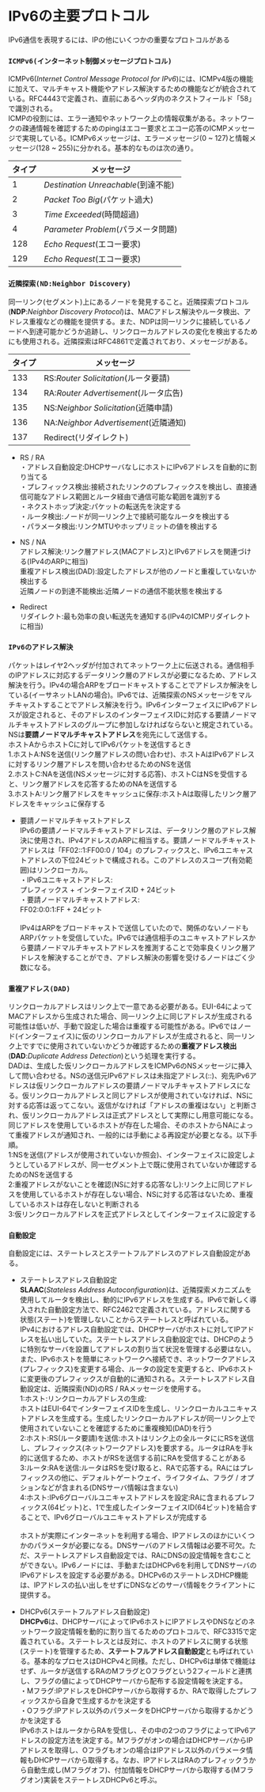 # IPv6の主要プロトコル
IPv6通信を表現するには、IPの他にいくつかの重要なプロトコルがある

### `ICMPv6(インターネット制御メッセージプロトコル)`
ICMPv6(*Internet Control Message Protocol for IPv6*)には、ICMPv4版の機能に加えて、マルチキャスト機能やアドレス解決するための機能などが統合されている。RFC4443で定義され、直前にあるヘッダ内のネクストフィールド「58」で識別される。  
ICMPの役割には、エラー通知やネットワーク上の情報収集がある。ネットワークの疎通情報を確認するためのpingはエコー要求とエコー応答のICMPメッセージで実現している。ICMPv6メッセージは、エラーメッセージ(0 ~ 127)と情報メッセージ(128 ~ 255)に分かれる。基本的なものは次の通り。

|タイプ|メッセージ                          |
|-----|----------------------------------|
|1    |*Destination Unreachable*(到達不能)|
|2    |*Packet Too Big*(パケット過大)      |
|3    |*Time Exceeded*(時間超過)          |
|4    |*Parameter Problem*(パラメータ問題) |
|128  |*Echo Request*(エコー要求)          |
|129  |*Echo Request*(エコー要求)          |

### `近隣探索(ND:Neighbor Discovery)`
同一リンク(セグメント)上にあるノードを発見すること。近隣探索プロトコル(**NDP**:*Neighbor Discovery Protocol*)は、MACアドレス解決やルータ検出、アドレス重複などの機能を提供する。また、NDPは同一リンクに接続しているノードへ到達可能かどうか追跡し、リンクローカルアドレスの変化を検出するためにも使用される。近隣探索はRFC4861で定義されており、メッセージがある。

|タイプ|メッセージ                           |
|-----|-----------------------------------|
|133  |RS:*Router Solicitation*(ルータ要請) |
|134  |RA:*Router Advertisement*(ルータ広告)|
|135  |NS:*Neighbor Solicitation*(近隣申請) |
|136  |NA:*Neighbor Advertisement*(近隣通知)|
|137  |Redirect(リダイレクト)                |

- RS / RA  
・アドレス自動設定:DHCPサーバなしにホストにIPv6アドレスを自動的に割り当てる  
・プレフィックス検出:接続されたリンクのプレフィックスを検出し、直接通信可能なアドレス範囲とルータ経由で通信可能な範囲を識別する  
・ネクストホップ決定:パケットの転送先を決定する  
・ルータ検出:ノードが同一リンク上で接続可能なルータを検出する  
・パラメータ検出:リンクMTUやホップリミットの値を検出する

- NS / NA  
アドレス解決:リンク層アドレス(MACアドレス)とIPv6アドレスを関連づける(IPv4のARPに相当)  
重複アドレス検出(DAD):設定したアドレスが他のノードと重複していないか検出する  
近隣ノードの到達不能検出:近隣ノードの通信不能状態を検出する

- Redirect  
リダイレクト:最も効率の良い転送先を通知する(IPv4のICMPリダイレクトに相当)

### `IPv6のアドレス解決`
パケットはレイヤ2ヘッダが付加されてネットワーク上に伝送される。通信相手のIPアドレスに対応するデータリンク層のアドレスが必要になるため、アドレス解決を行う。IPv4の場合ARPをブロードキャストすることでアドレスか解決をしている(イーサネットLANの場合)。IPv6では、近隣探索のNSメッセージをマルチキャストすることでアドレス解決を行う。IPv6インターフェイスにIPv6アドレスが設定されると、そのアドレスのインターフェイスIDに対応する要請ノードマルチキャストアドレスのグループに参加しなければならないと規定されている。NSは**要請ノードマルチキャストアドレス**を宛先にして送信する。  
ホストAからホストCに対してIPv6パケットを送信するとき  
1.ホストA:NSを送信(リンク層アドレスの問い合わせ)、ホストAはIPv6アドレスに対するリンク層アドレスを問い合わせるためのNSを送信  
2.ホストC:NAを送信(NSメッセージに対する応答)、ホストCはNSを受信すると、リンク層アドレスを応答するためのNAを送信する  
3.ホストA:リンク層アドレスをキャッシュに保存:ホストAは取得したリンク層アドレスをキャッシュに保存する

- 要請ノードマルチキャストアドレス  
IPv6の要請ノードマルチキャストアドレスは、データリンク層のアドレス解決に使用され、IPv4アドレスのARPに相当する。要請ノードマルチキャストアドレスは「FF02::1:FF00:0 / 104」のプレフィックスと、IPv6ユニキャストアドレスの下位24ビットで構成される。このアドレスのスコープ(有効範囲)はリンクローカル。  
・IPv6ユニキャストアドレス:  
プレフィックス + インターフェイスID + 24ビット  
・要請ノードマルチキャストアドレス:  
FF02:0:0:1:FF + 24ビット
</br></br>
IPv4はARPをブロードキャストで送信していたので、関係のないノードもARPパケットを受信していた。IPv6では通信相手のユニキャストアドレスから要請ノードマルチキャストアドレスを推測することで効率良くリンク層アドレスを解決することができ、アドレス解決の影響を受けるノードはごく少数になる。

### `重複アドレス(DAD)`
リンクローカルアドレスはリンク上で一意である必要がある。EUI-64によってMACアドレスから生成された場合、同一リンク上に同じアドレスが生成される可能性は低いが、手動で設定した場合は重複する可能性がある。IPv6ではノード(インターフェイス)に仮のリンクローカルアドレスが生成されると、同一リンク上ですでに使用されていないかどうか確認するための**重複アドレス検出**(**DAD**:*Duplicate Address Detection*)という処理を実行する。  
DADは、生成した仮リンクローカルアドレスをICMPv6のNSメッセージに挿入して問い合わせる。NSの送信元IPv6アドレスは未指定アドレス(::)、宛先IPv6アドレスは仮リンクローカルアドレスの要請ノードマルチキャストアドレスになる。仮リンクローカルアドレスと同じアドレスが使用されていなければ、NSに対する応答は返ってこない。返信がなければ「アドレスの重複はない」と判断され、仮リンクローカルアドレスは正式アドレスとして実際にし用意可能になる。同じアドレスを使用しているホストが存在した場合、そのホストからNAによって重複アドレスが通知され、一般的には手動による再設定が必要となる。以下手順。  
1:NSを送信(アドレスが使用されていないか照会)、インターフェイスに設定しようとしているアドレスが、同一セグメント上で既に使用されていないか確認するためのNSを送信する  
2:重複アドレスがないことを確認(NSに対する応答なし):リンク上に同じアドレスを使用しているホストが存在しない場合、NSに対する応答はないため、重複しているホストは存在しないと判断される  
3:仮リンクローカルアドレスを正式アドレスとしてインターフェイスに設定する

### `自動設定`
自動設定には、ステートレスとステートフルアドレスのアドレス自動設定がある。

- ステートレスアドレス自動設定  
**SLAAC**(*Stateless Address Autoconfiguration*)は、近隣探索メカニズムを使用してルータを検出し、動的にIPv6アドレスを生成する。IPv6で新しく導入された自動設定方法で、RFC2462で定義されている。アドレスに関する状態(ステート)を管理しないことからステートレスと呼ばれている。  
IPv4におけるアドレス自動設定では、DHCPサーバがホストに対してIPアドレスを払い出していた。ステートレスアドレス自動設定では、DHCPのように特別なサーバを設置してアドレスの割り当て状況を管理する必要はない。また、IPv6ホストを簡単にネットワークへ接続でき、ネットワークアドレス(プレフィックス)を変更する場合、ルータの設定を変更すると、IPv6ホストに変更後のプレフィックスが自動的に通知される。ステートレスアドレス自動設定は、近隣探索(ND)のRS / RAメッセージを使用する。  
1:ホスト:リンクローカルアドレスの生成:  
ホストはEUI-64でインターフェイスIDを生成し、リンクローカルユニキャストアドレスを生成する。生成したリンクローカルアドレスが同一リンク上で使用されていないことを確認するために重複検知(DAD)を行う  
2:ホスト:RS(ルータ要請)を送信:ホストはリンク上の全ルータににRSを送信し、プレフィックス(ネットワークアドレス)を要求する。ルータはRAを手k的に送信するため、ホストがRSを送信する前にRAを受信することがある  
3:ルータ:RAを送信:ルータはRSを受け取ると、RAで応答する。RAにはプレフィックスの他に、デフォルトゲートウェイ、ライフタイム、フラグ / オプションなどが含まれる(DNSサーバ情報は含まない)  
4:ホスト:IPv6グローバルユニキャストアドレスを設定:RAに含まれるプレフィックス(64ビット)と、1で生成したインターフェイスID(64ビット)を結合することで、IPv6グローバルユニキャストアドレスが完成する
</br></br>
ホストが実際にインターネットを利用する場合、IPアドレスのほかにいくつかのパラメータが必要になる。DNSサーバのアドレス情報は必要不可欠。ただ、ステートレスアドレス自動設定では、RAにDNSの設定情報を含むことができない。IPv6ノードには、手動またはDHCPv6を利用してDNSサーバのIPv6アドレスを設定する必要がある。DHCPv6のステートレスDHCP機能は、IPアドレスの払い出しをせずにDNSなどのサーバ情報をクライアントに提供する。

- DHCPv6(ステートフルアドレス自動設定)  
**DHCPv6**は、DHCPサーバによってIPv6ホストにIPアドレスやDNSなどのネットワーク設定情報を動的に割り当てるためのプロトコルで、RFC3315で定義されている。ステートレスとは反対に、ホストのアドレスに関する状態(ステート)を管理するため、**ステートフルアドレス自動設定**とも呼ばれている。基本的なプロセスはDHCPv4と同様。ただし、DHCPv6は単体で機能はせず、ルータが送信するRAのMフラグとOフラグという2フィールドと連携し、フラグの値によってDHCPサーバから配布する設定情報を決定する。  
・Mフラグ:IPアドレスをDHCPサーバから取得するか、RAで取得したプレフィックスから自身で生成するかを決定する  
・Oフラグ:IPアドレス以外のパラメータをDHCPサーバから取得するかどうかを決定する  
IPv6ホストはルータからRAを受信し、その中の2つのフラグによってIPv6アドレスの設定方法を決定する。Mフラグがオンの場合はDHCPサーバからIPアドレスを取得し、Oフラグもオンの場合はIPアドレス以外のパラメータ情報もDHCPサーバから取得する。なお、IPアドレスはRAのプレフィックうから自動生成し(Mフラグオフ)、付加情報をDHCPサーバから取得する(Mフラグオン)実装をステートレスDHCPv6と呼ぶ。
